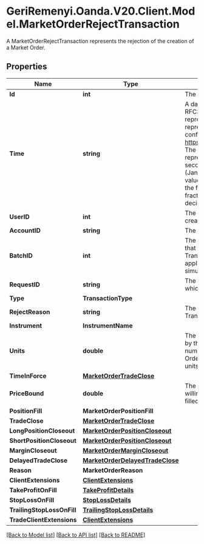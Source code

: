 # GeriRemenyi.Oanda.V20.Client.Model.MarketOrderRejectTransaction
A MarketOrderRejectTransaction represents the rejection of the creation of a Market Order.
## Properties

Name | Type | Description | Notes
------------ | ------------- | ------------- | -------------
**Id** | **int** | The Transaction&#39;s Identifier. | [optional] 
**Time** | **string** | A date and time value using either RFC3339 or UNIX time representation. The RFC 3339 representation is a string conforming to https://tools.ietf.org/rfc/rfc3339.txt. The Unix representation is a string representing the number of seconds since the Unix Epoch (January 1st, 1970 at UTC). The value is a fractional number, where the fractional part represents a fraction of a second (up to nine decimal places). | [optional] 
**UserID** | **int** | The ID of the user that initiated the creation of the Transaction. | [optional] 
**AccountID** | **string** | The Account&#39;s identifier | [optional] 
**BatchID** | **int** | The ID of the \&quot;batch\&quot; that the Transaction belongs to. Transactions in the same batch are applied to the Account simultaneously. | [optional] 
**RequestID** | **string** | The Request ID of the request which generated the transaction. | [optional] 
**Type** | **TransactionType** |  | [optional] 
**RejectReason** | **string** | The reason that the Reject Transaction was created | [optional] 
**Instrument** | **InstrumentName** |  | [optional] 
**Units** | **double** | The quantity requested to be filled by the Market Order. A posititive number of units results in a long Order, and a negative number of units results in a short Order. | [optional] 
**TimeInForce** | [**MarketOrderTradeClose**](MarketOrderTradeClose.md) |  | [optional] 
**PriceBound** | **double** | The worst price that the client is willing to have the Market Order filled at. | [optional] 
**PositionFill** | **MarketOrderPositionFill** |  | [optional] 
**TradeClose** | [**MarketOrderTradeClose**](MarketOrderTradeClose.md) |  | [optional] 
**LongPositionCloseout** | [**MarketOrderPositionCloseout**](MarketOrderPositionCloseout.md) |  | [optional] 
**ShortPositionCloseout** | [**MarketOrderPositionCloseout**](MarketOrderPositionCloseout.md) |  | [optional] 
**MarginCloseout** | [**MarketOrderMarginCloseout**](MarketOrderMarginCloseout.md) |  | [optional] 
**DelayedTradeClose** | [**MarketOrderDelayedTradeClose**](MarketOrderDelayedTradeClose.md) |  | [optional] 
**Reason** | **MarketOrderReason** |  | [optional] 
**ClientExtensions** | [**ClientExtensions**](ClientExtensions.md) |  | [optional] 
**TakeProfitOnFill** | [**TakeProfitDetails**](TakeProfitDetails.md) |  | [optional] 
**StopLossOnFill** | [**StopLossDetails**](StopLossDetails.md) |  | [optional] 
**TrailingStopLossOnFill** | [**TrailingStopLossDetails**](TrailingStopLossDetails.md) |  | [optional] 
**TradeClientExtensions** | [**ClientExtensions**](ClientExtensions.md) |  | [optional] 

[[Back to Model list]](../README.md#documentation-for-models) [[Back to API list]](../README.md#documentation-for-api-endpoints) [[Back to README]](../README.md)

